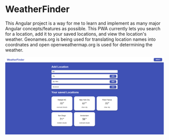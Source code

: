 # WeatherFinder

This Angular project is a way for me to learn and implement as many major Angular concepts/features as possible. This PWA currently lets you search for a location, add it to your saved locations, and view the location's weather. Geonames.org is being used for translating location names into coordnates and open openweathermap.org is used for determining the weather.

![Home page](https://github.com/Kameron2442/weatherFinder-Angular/blob/master/home-page.png)

